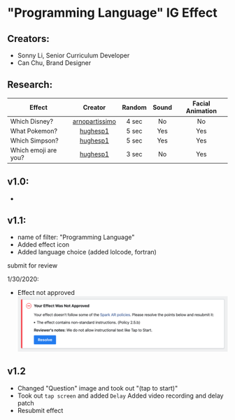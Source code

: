 # "Programming Language" IG Effect

Creators:
-

- Sonny Li, Senior Curriculum Developer
- Can Chu, Brand Designer

Research:
-

| Effect       | Creator         | Random | Sound | Facial Animation
| ------------- |:-------------:|:---:|:---:|:---:|
| Which Disney? | [arnopartissimo](https://www.instagram.com/arnopartissimo) | 4 sec | No | No |
| What Pokemon? | [hughesp1](https://www.instagram.com/hughesp1) |   5 sec | Yes | Yes |
| Which Simpson? | [hughesp1](https://www.instagram.com/hughesp1) |  5 sec | Yes | Yes |
| Which emoji are you? | [hughesp1](https://www.instagram.com/hughesp1) | 3 sec | No | Yes |

v1.0:
- 

- 

v1.1:
-

- name of filter: "Programming Language"
- Added effect icon
- Added language choice (added lolcode, fortran)


submit for review

1/30/2020:

- Effect not approved
![Effect not approved](not_approved.png)

v1.2
-

- Changed "Question" image and took out "(tap to start)"
- Took out `tap screen` and added `Delay` Added video recording and delay patch
- Resubmit effect
